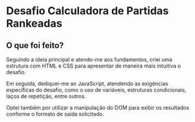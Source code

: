 # Desafio Calculadora de Partidas Rankeadas

## O que foi feito?

Seguindo a ideia principal e atendo-me aos fundamentos, criei uma estrutura com HTML e CSS para apresentar de maneira mais intuitiva o desafio.

Em seguida, dediquei-me ao JavaScript, atendendo às exigências específicas do desafio, como o uso de variáveis, estruturas condicionais, laços de repetição, entre outros.

Optei também por utilizar a manipulação do DOM para exibir os resultados conforme o formato de saída solicitado.
